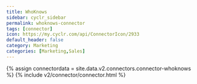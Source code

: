 ```yaml
---
title: WhoKnows
sidebar: cyclr_sidebar
permalink: whoknows-connector
tags: [connector]
icon: https://my.cyclr.com/api/ConnectorIcon/2933
default_header: false
category: Marketing
categories: [Marketing,Sales]
---
```

{% assign connectordata = site.data.v2.connectors.connector-whoknows %}
{% include v2/connector/connector.html %}	